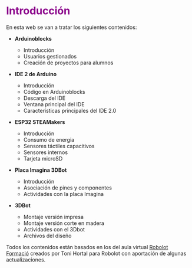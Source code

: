 # <FONT COLOR=#8B008B>Introducción</font>
En esta web se van a tratar los siguientes contenidos:

* **Arduinoblocks**
    * Introducción
    * Usuarios gestionados
    * Creación de proyectos para alumnos

* **IDE 2 de Arduino**
    * Introducción
    * Código en Arduinoblocks
    * Descarga del IDE
    * Ventana principal del IDE
    * Características principales del IDE 2.0

* **ESP32 STEAMakers**
    * Introducción
    * Consumo de energia
    * Sensores táctiles capacitivos
    * Sensores internos
    * Tarjeta microSD

* **Placa Imagina 3DBot**
    * Introducción
    * Asociación de pines y componentes
    * Actividades con la placa Imagina

* **3DBot**
    * Montaje versión impresa
    * Montaje versión corte en madera
    * Actividades con el 3Dbot
    * Archivos del diseño

Todos los contenidos están basados en los del aula virtual [Robolot Formació](https://www.robolot.online/) creados por Toni Hortal para Robolot con aportación de algunas actualizaciones.
